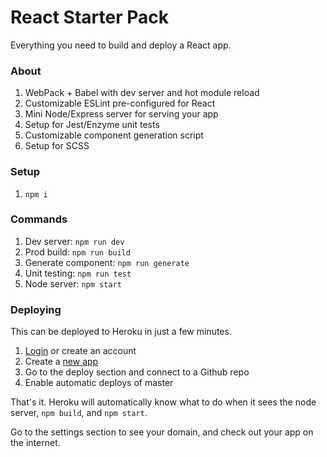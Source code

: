 # React Starter Pack
Everything you need to build and deploy a React app.

### About
1. WebPack + Babel with dev server and hot module reload
2. Customizable ESLint pre-configured for React
3. Mini Node/Express server for serving your app
4. Setup for Jest/Enzyme unit tests
5. Customizable component generation script
6. Setup for SCSS

### Setup
1. `npm i`

### Commands
1. Dev server: `npm run dev`
2. Prod build: `npm run build`
3. Generate component: `npm run generate`
4. Unit testing: `npm run test`
5. Node server: `npm start`

### Deploying
This can be deployed to Heroku in just a few minutes.

1. [Login](https://id.heroku.com/login) or create an account
2. Create a [new app](https://dashboard.heroku.com/apps)
3. Go to the deploy section and connect to a Github repo
4. Enable automatic deploys of master

That's it. Heroku will automatically know what to do when it sees the node server, `npm build`, and `npm start`.

Go to the settings section to see your domain, and check out your app on the internet.
